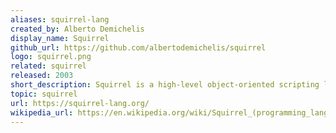 ```yaml
---
aliases: squirrel-lang
created_by: Alberto Demichelis
display_name: Squirrel
github_url: https://github.com/albertodemichelis/squirrel
logo: squirrel.png
related: squirrel
released: 2003
short_description: Squirrel is a high-level object-oriented scripting language, designed to be lightweight.
topic: squirrel
url: https://squirrel-lang.org/
wikipedia_url: https://en.wikipedia.org/wiki/Squirrel_(programming_language)
---
```

